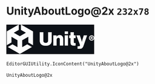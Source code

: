 # UnityAboutLogo@2x `232x78`
<img src="/img/UnityAboutLogo@2x.png" width=232 height=78>

``` CSharp
EditorGUIUtility.IconContent("UnityAboutLogo@2x")
```
```
UnityAboutLogo@2x
```
